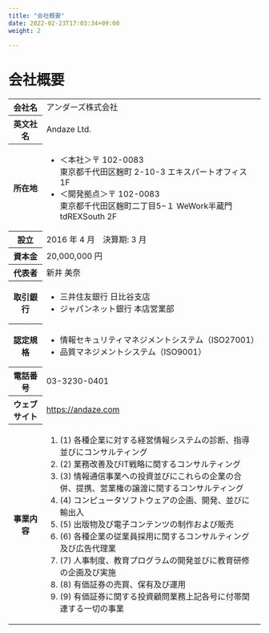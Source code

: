 ```yaml
---
title: "会社概要"
date: 2022-02-23T17:03:34+09:00
weight: 2
 
---
```


<h1>会社概要</h1>

<!-- ## アンダーズとは

世界中のITテックを活用し
ユーザーとのコミュニケーションにより
最適なプロダクトをつくり上げる、
次世代型開発会社。

常識を変えるプロダクトを生み出す
「アンダーズ」をご体感ください。 -->

<!-- ## 会社概要 -->

<table>

<tbody>

<tr class="flex p-8 border-0 bg-gray-50">
<th class="w-1/3 font-bold">会社名</th>
<td class="w-2/3 p-0">アンダーズ株式会社</td>
</tr>

<tr class="flex p-8 border-0">
<th class="w-1/3 font-bold">英文社名</th>
<td class="w-2/3 p-0">Andaze Ltd.</td>
</tr>

<tr class="flex p-8 border-0 bg-gray-50">
<th class="w-1/3 font-bold">所在地</th>
<td class="w-2/3 p-0">
<ul class="list-none p-0">
<li class="p-0 mt-0 mb-4">＜本社＞〒 102-0083<br>東京都千代田区麹町 2-10-3 エキスパートオフィス 1F</li>
<li class="p-0 mt-0">＜開発拠点＞〒 102-0083<br>東京都千代田区麹町二丁目5−１ WeWork半蔵門tdREXSouth 2F</li>
</ul>
</td>
</tr>

<tr class="flex p-8 border-0">
<th class="w-1/3 font-bold">設立</th>
<td class="w-2/3 p-0">2016 年 4 月　決算期: 3 月</td>
</tr>

<tr class="flex p-8 border-0 bg-gray-50">
<th class="w-1/3 font-bold">資本金</th>
<td class="w-2/3 p-0">20,000,000 円</td>
</tr>

<tr class="flex p-8 border-0">
<th class="w-1/3 font-bold">代表者</th>
<td class="w-2/3 p-0">新井 美奈</td>
</tr>

<tr class="flex p-8 border-0 bg-gray-50">
<th class="w-1/3 font-bold">取引銀行</th>
<td class="w-2/3 p-0">
<ul class="list-none p-0">
<li class="p-0 mt-0 mb-4">三井住友銀行 日比谷支店</li>
<li class="p-0 mt-0 ">ジャパンネット銀行 本店営業部</li>
</ul>
</td>
</tr>

<tr class="flex p-8 border-0">
<th class="w-1/3 font-bold">認定規格</th>
<td class="w-2/3 p-0">
<ul class="list-none p-0">
<li class="p-0 mt-0 mb-4">情報セキュリティマネジメントシステム（ISO27001）</li>
<li class="p-0 mt-0">品質マネジメントシステム（ISO9001）</li>
</ul>
</td>
</tr>

<tr class="flex p-8 border-0 bg-gray-50">
<th class="w-1/3 font-bold">電話番号</th>
<td class="w-2/3 p-0">03-3230-0401</td>
</tr>

<tr class="flex p-8 border-0">
<th class="w-1/3 font-bold">ウェブサイト</td>
<td class="w-2/3 p-0"><a href="https://www.andaze.com/ja/">https://andaze.com</a></td>
</tr>

<tr class="flex p-8 border-0 bg-gray-50">
<th class="w-1/3 font-bold">事業内容</th>
<td class="w-2/3 p-0">
<ol class="list-none p-0">
<li class="p-0 mt-0 mb-4">(1) 各種企業に対する経営情報システムの診断、指導並びにコンサルティング</li>
<li class="p-0 mt-0 mb-4">(2) 業務改善及びIT戦略に関するコンサルティング</li>
<li class="p-0 mt-0 mb-4">(3) 情報通信事業への投資並びにこれらの企業の合併、提携、営業権の譲渡に関するコンサルティング</li>
<li class="p-0 mt-0 mb-4">(4) コンピュータソフトウェアの企画、開発、並びに輸出入</li>
<li class="p-0 mt-0 mb-4">(5) 出版物及び電子コンテンツの制作および販売</li>
<li class="p-0 mt-0 mb-4">(6) 各種企業の従業員採用に関するコンサルティング及び広告代理業</li>
<li class="p-0 mt-0 mb-4">(7) 人事制度、教育プログラムの開発並びに教育研修の企画及び実施</li>
<li class="p-0 mt-0 mb-4">(8) 有価証券の売買、保有及び運用</li>
<li class="p-0 mt-0">(9) 有価証券に関する投資顧問業務上記各号に付帯関連する一切の事業</li>
</ol>
</td>
</tr>

</tbody>

</table>